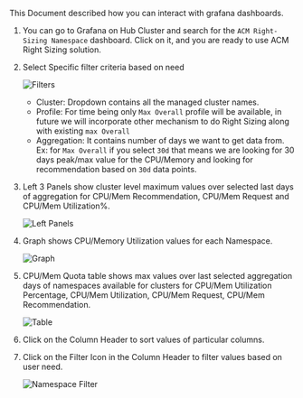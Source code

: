 This Document described how you can interact with grafana dashboards. 

1. You can go to Grafana on Hub Cluster and search for the `ACM Right-Sizing Namespace` dashboard. Click on it, and you are ready to use ACM Right Sizing solution.


2. Select Specific filter criteria based on need

    ![Filters](https://github.com/stolostron/thanos-metrics-analyzer/blob/main/data-assets/images/filter.png)

   * Cluster: Dropdown contains all the managed cluster names.
   * Profile: For time being only `Max Overall` profile will be available, in future we will incorporate other mechanism to do Right Sizing along with existing `max Overall`
   * Aggregation: It contains number of days we want to get data from. Ex: for `Max Overall` if you select `30d` that means we are looking for 30 days peak/max value for the CPU/Memory and looking for recommendation based on `30d` data points. 


3. Left 3 Panels show cluster level maximum values over selected last days of aggregation for CPU/Mem Recommendation, CPU/Mem Request and CPU/Mem Utilization%.

    ![Left Panels](https://github.com/stolostron/thanos-metrics-analyzer/blob/main/data-assets/images/left-panel.png)


4. Graph shows CPU/Memory Utilization values for each Namespace.

    ![Graph](https://github.com/stolostron/thanos-metrics-analyzer/blob/main/data-assets/images/graph.png)


5. CPU/Mem Quota table shows max values over last selected aggregation days of namespaces available for clusters for CPU/Mem Utilization Percentage, CPU/Mem Utilization, CPU/Mem Request, CPU/Mem Recommendation.

    ![Table](https://github.com/stolostron/thanos-metrics-analyzer/blob/main/data-assets/images/table.png)


6. Click on the Column Header to sort values of particular columns.
   

7. Click on the Filter Icon in the Column Header to filter values based on user need.

    ![Namespace Filter](https://github.com/stolostron/thanos-metrics-analyzer/blob/main/data-assets/images/namespace-filter.png)
